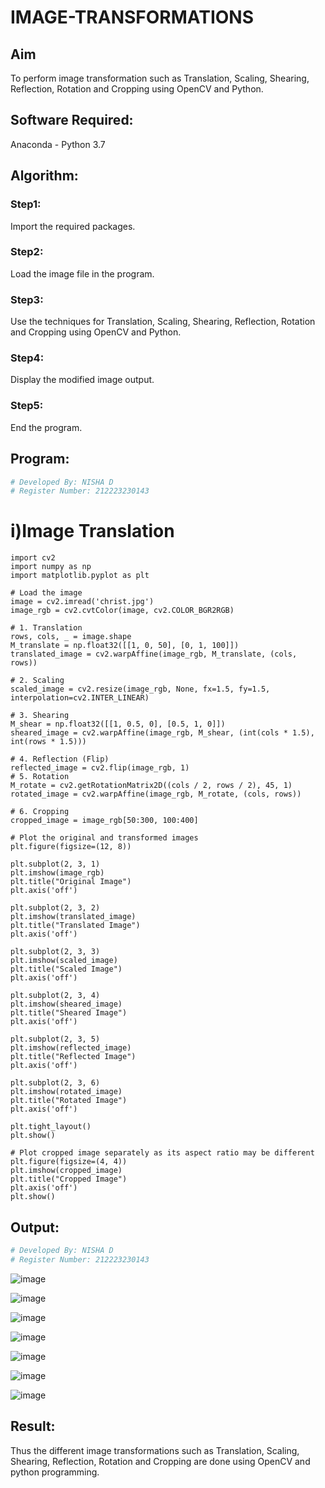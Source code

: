 # IMAGE-TRANSFORMATIONS


## Aim
To perform image transformation such as Translation, Scaling, Shearing, Reflection, Rotation and Cropping using OpenCV and Python.

## Software Required:
Anaconda - Python 3.7


## Algorithm:
### Step1:
Import the required packages.

### Step2:
Load the image file in the program.

### Step3:
Use the techniques for Translation, Scaling, Shearing, Reflection, Rotation and Cropping using OpenCV and Python.

### Step4:
Display the modified image output.

### Step5:
End the program.



## Program:
```python
# Developed By: NISHA D
# Register Number: 212223230143
```
# i)Image Translation
```
import cv2
import numpy as np
import matplotlib.pyplot as plt

# Load the image
image = cv2.imread('christ.jpg')
image_rgb = cv2.cvtColor(image, cv2.COLOR_BGR2RGB)  

# 1. Translation
rows, cols, _ = image.shape
M_translate = np.float32([[1, 0, 50], [0, 1, 100]]) 
translated_image = cv2.warpAffine(image_rgb, M_translate, (cols, rows))

# 2. Scaling
scaled_image = cv2.resize(image_rgb, None, fx=1.5, fy=1.5, interpolation=cv2.INTER_LINEAR) 

# 3. Shearing
M_shear = np.float32([[1, 0.5, 0], [0.5, 1, 0]]) 
sheared_image = cv2.warpAffine(image_rgb, M_shear, (int(cols * 1.5), int(rows * 1.5)))

# 4. Reflection (Flip)
reflected_image = cv2.flip(image_rgb, 1) 
# 5. Rotation
M_rotate = cv2.getRotationMatrix2D((cols / 2, rows / 2), 45, 1) 
rotated_image = cv2.warpAffine(image_rgb, M_rotate, (cols, rows))

# 6. Cropping
cropped_image = image_rgb[50:300, 100:400]  

# Plot the original and transformed images
plt.figure(figsize=(12, 8))

plt.subplot(2, 3, 1)
plt.imshow(image_rgb)
plt.title("Original Image")
plt.axis('off')

plt.subplot(2, 3, 2)
plt.imshow(translated_image)
plt.title("Translated Image")
plt.axis('off')

plt.subplot(2, 3, 3)
plt.imshow(scaled_image)
plt.title("Scaled Image")
plt.axis('off')

plt.subplot(2, 3, 4)
plt.imshow(sheared_image)
plt.title("Sheared Image")
plt.axis('off')

plt.subplot(2, 3, 5)
plt.imshow(reflected_image)
plt.title("Reflected Image")
plt.axis('off')

plt.subplot(2, 3, 6)
plt.imshow(rotated_image)
plt.title("Rotated Image")
plt.axis('off')

plt.tight_layout()
plt.show()

# Plot cropped image separately as its aspect ratio may be different
plt.figure(figsize=(4, 4))
plt.imshow(cropped_image)
plt.title("Cropped Image")
plt.axis('off')
plt.show()

```
## Output:
```python
# Developed By: NISHA D
# Register Number: 212223230143
```

![image](https://github.com/user-attachments/assets/b7376c70-6cac-45c5-be2f-8e41a79d1dc2)


![image](https://github.com/user-attachments/assets/6f18cc83-a5ae-42a9-b85d-1f2f83a26680)

![image](https://github.com/user-attachments/assets/3ab17098-0d1b-4062-a683-a1b3207328eb)

![image](https://github.com/user-attachments/assets/420afac4-4880-4f72-91e1-16c20ed3ef40)

![image](https://github.com/user-attachments/assets/a1158ce5-a88f-4a1f-9b7f-76ff6ee292a3)


![image](https://github.com/user-attachments/assets/29829688-c83b-4c33-a8b4-b59734849252)


![image](https://github.com/user-attachments/assets/f43d5602-0469-474c-a55c-f8f9e65f61c8)







## Result: 


Thus the different image transformations such as Translation, Scaling, Shearing, Reflection, Rotation and Cropping are done using OpenCV and python programming.
